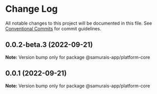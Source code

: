 # Change Log

All notable changes to this project will be documented in this file.
See [Conventional Commits](https://conventionalcommits.org) for commit guidelines.

## 0.0.2-beta.3 (2022-09-21)

**Note:** Version bump only for package @samurais-app/platform-core





## 0.0.1 (2022-09-21)

**Note:** Version bump only for package @samurais-app/platform-core
